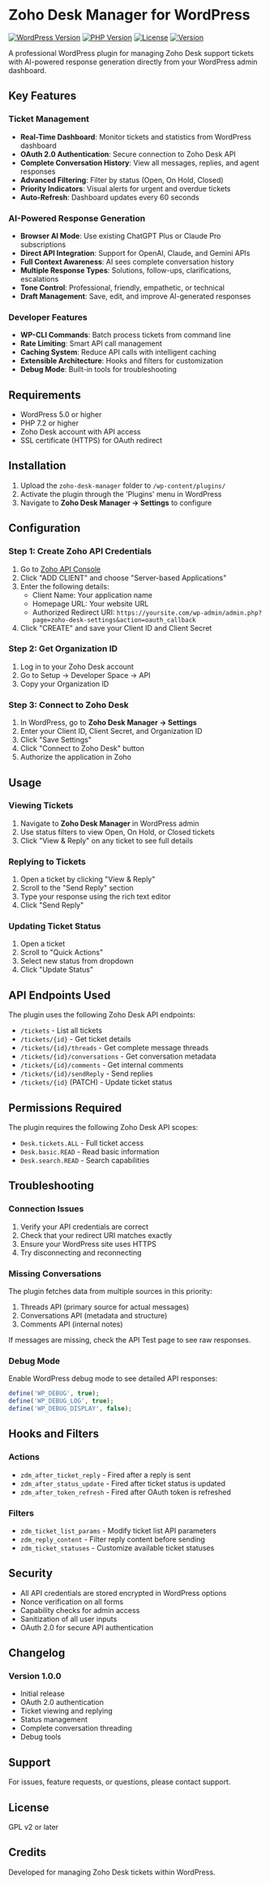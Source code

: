 # Zoho Desk Manager for WordPress

[![WordPress Version](https://img.shields.io/badge/WordPress-5.0%2B-blue)](https://wordpress.org)
[![PHP Version](https://img.shields.io/badge/PHP-7.4%2B-purple)](https://php.net)
[![License](https://img.shields.io/badge/License-GPL%20v2-green)](https://www.gnu.org/licenses/gpl-2.0.html)
[![Version](https://img.shields.io/badge/Version-1.0.0-orange)](https://wbcomdesigns.com)

A professional WordPress plugin for managing Zoho Desk support tickets with AI-powered response generation directly from your WordPress admin dashboard.

## Key Features

### Ticket Management
- **Real-Time Dashboard**: Monitor tickets and statistics from WordPress dashboard
- **OAuth 2.0 Authentication**: Secure connection to Zoho Desk API
- **Complete Conversation History**: View all messages, replies, and agent responses
- **Advanced Filtering**: Filter by status (Open, On Hold, Closed)
- **Priority Indicators**: Visual alerts for urgent and overdue tickets
- **Auto-Refresh**: Dashboard updates every 60 seconds

### AI-Powered Response Generation
- **Browser AI Mode**: Use existing ChatGPT Plus or Claude Pro subscriptions
- **Direct API Integration**: Support for OpenAI, Claude, and Gemini APIs
- **Full Context Awareness**: AI sees complete conversation history
- **Multiple Response Types**: Solutions, follow-ups, clarifications, escalations
- **Tone Control**: Professional, friendly, empathetic, or technical
- **Draft Management**: Save, edit, and improve AI-generated responses

### Developer Features
- **WP-CLI Commands**: Batch process tickets from command line
- **Rate Limiting**: Smart API call management
- **Caching System**: Reduce API calls with intelligent caching
- **Extensible Architecture**: Hooks and filters for customization
- **Debug Mode**: Built-in tools for troubleshooting

## Requirements

- WordPress 5.0 or higher
- PHP 7.2 or higher
- Zoho Desk account with API access
- SSL certificate (HTTPS) for OAuth redirect

## Installation

1. Upload the `zoho-desk-manager` folder to `/wp-content/plugins/`
2. Activate the plugin through the 'Plugins' menu in WordPress
3. Navigate to **Zoho Desk Manager → Settings** to configure

## Configuration

### Step 1: Create Zoho API Credentials

1. Go to [Zoho API Console](https://api-console.zoho.com/)
2. Click "ADD CLIENT" and choose "Server-based Applications"
3. Enter the following details:
   - Client Name: Your application name
   - Homepage URL: Your website URL
   - Authorized Redirect URI: `https://yoursite.com/wp-admin/admin.php?page=zoho-desk-settings&action=oauth_callback`
4. Click "CREATE" and save your Client ID and Client Secret

### Step 2: Get Organization ID

1. Log in to your Zoho Desk account
2. Go to Setup → Developer Space → API
3. Copy your Organization ID

### Step 3: Connect to Zoho Desk

1. In WordPress, go to **Zoho Desk Manager → Settings**
2. Enter your Client ID, Client Secret, and Organization ID
3. Click "Save Settings"
4. Click "Connect to Zoho Desk" button
5. Authorize the application in Zoho

## Usage

### Viewing Tickets

1. Navigate to **Zoho Desk Manager** in WordPress admin
2. Use status filters to view Open, On Hold, or Closed tickets
3. Click "View & Reply" on any ticket to see full details

### Replying to Tickets

1. Open a ticket by clicking "View & Reply"
2. Scroll to the "Send Reply" section
3. Type your response using the rich text editor
4. Click "Send Reply"

### Updating Ticket Status

1. Open a ticket
2. Scroll to "Quick Actions"
3. Select new status from dropdown
4. Click "Update Status"

## API Endpoints Used

The plugin uses the following Zoho Desk API endpoints:

- `/tickets` - List all tickets
- `/tickets/{id}` - Get ticket details
- `/tickets/{id}/threads` - Get complete message threads
- `/tickets/{id}/conversations` - Get conversation metadata
- `/tickets/{id}/comments` - Get internal comments
- `/tickets/{id}/sendReply` - Send replies
- `/tickets/{id}` (PATCH) - Update ticket status

## Permissions Required

The plugin requires the following Zoho Desk API scopes:

- `Desk.tickets.ALL` - Full ticket access
- `Desk.basic.READ` - Read basic information
- `Desk.search.READ` - Search capabilities

## Troubleshooting

### Connection Issues

1. Verify your API credentials are correct
2. Check that your redirect URI matches exactly
3. Ensure your WordPress site uses HTTPS
4. Try disconnecting and reconnecting

### Missing Conversations

The plugin fetches data from multiple sources in this priority:
1. Threads API (primary source for actual messages)
2. Conversations API (metadata and structure)
3. Comments API (internal notes)

If messages are missing, check the API Test page to see raw responses.

### Debug Mode

Enable WordPress debug mode to see detailed API responses:

```php
define('WP_DEBUG', true);
define('WP_DEBUG_LOG', true);
define('WP_DEBUG_DISPLAY', false);
```

## Hooks and Filters

### Actions

- `zdm_after_ticket_reply` - Fired after a reply is sent
- `zdm_after_status_update` - Fired after ticket status is updated
- `zdm_after_token_refresh` - Fired after OAuth token is refreshed

### Filters

- `zdm_ticket_list_params` - Modify ticket list API parameters
- `zdm_reply_content` - Filter reply content before sending
- `zdm_ticket_statuses` - Customize available ticket statuses

## Security

- All API credentials are stored encrypted in WordPress options
- Nonce verification on all forms
- Capability checks for admin access
- Sanitization of all user inputs
- OAuth 2.0 for secure API authentication

## Changelog

### Version 1.0.0
- Initial release
- OAuth 2.0 authentication
- Ticket viewing and replying
- Status management
- Complete conversation threading
- Debug tools

## Support

For issues, feature requests, or questions, please contact support.

## License

GPL v2 or later

## Credits

Developed for managing Zoho Desk tickets within WordPress.